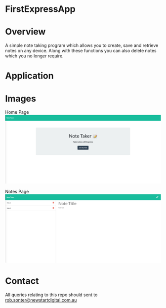 # FirstExpressApp

# Overview

A simple note taking program which allows you to create, save and retrieve notes on any device.  Along with these functions you can also delete notes which you no longer require.

# Application 

# Images

Home Page
![index html screenshot](public/images/indexscreenshot.png)

Notes Page
![notes html screenshot](public/images/notesscreenshot.png)

# Contact

All queries relating to this repo should sent to [rob.sonter@newstartdigital.com.au](mailto:rob.sonter@newstartdigital.com.au)

